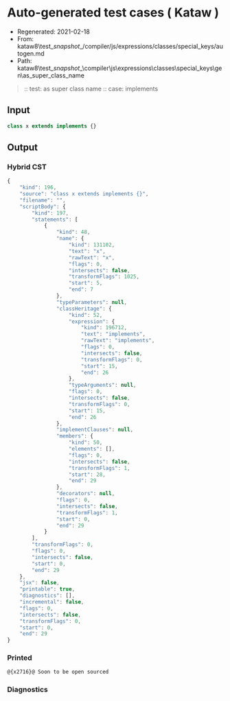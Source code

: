 # Auto-generated test cases ( Kataw )
- Regenerated: 2021-02-18
- From: kataw8\test\__snapshot__/compiler/js/expressions/classes/special_keys/autogen.md
- Path: kataw8\test\__snapshot__\compiler\js\expressions\classes\special_keys\gen\as_super_class_name
> :: test: as super class name
> :: case: implements
## Input

`````js
class x extends implements {}
`````

## Output


### Hybrid CST


```javascript
{
    "kind": 196,
    "source": "class x extends implements {}",
    "filename": "",
    "scriptBody": {
        "kind": 197,
        "statements": [
            {
                "kind": 48,
                "name": {
                    "kind": 131102,
                    "text": "x",
                    "rawText": "x",
                    "flags": 0,
                    "intersects": false,
                    "transformFlags": 1025,
                    "start": 5,
                    "end": 7
                },
                "typeParameters": null,
                "classHeritage": {
                    "kind": 52,
                    "expression": {
                        "kind": 196712,
                        "text": "implements",
                        "rawText": "implements",
                        "flags": 0,
                        "intersects": false,
                        "transformFlags": 0,
                        "start": 15,
                        "end": 26
                    },
                    "typeArguments": null,
                    "flags": 0,
                    "intersects": false,
                    "transformFlags": 0,
                    "start": 15,
                    "end": 26
                },
                "implementClauses": null,
                "members": {
                    "kind": 50,
                    "elements": [],
                    "flags": 0,
                    "intersects": false,
                    "transformFlags": 1,
                    "start": 28,
                    "end": 29
                },
                "decorators": null,
                "flags": 0,
                "intersects": false,
                "transformFlags": 1,
                "start": 0,
                "end": 29
            }
        ],
        "transformFlags": 0,
        "flags": 0,
        "intersects": false,
        "start": 0,
        "end": 29
    },
    "jsx": false,
    "printable": true,
    "diagnostics": [],
    "incremental": false,
    "flags": 0,
    "intersects": false,
    "transformFlags": 0,
    "start": 0,
    "end": 29
}
```

### Printed


```javascript
@{x2716}@ Soon to be open sourced
```

### Diagnostics


```javascript

```

